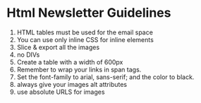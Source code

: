 # Html Newsletter Guidelines

1. HTML tables must be used for the email space
2. You can use only inline CSS for inline elements
3. Slice & export all the images
4. no DIVs
5. Create a table with a width of 600px
6. Remember to wrap your links in span tags. 
7. Set the font-family to arial, sans-serif; and the color to black.
8. always give your images alt attributes
9. use absolute URLS for images